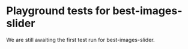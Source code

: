 # Playground tests for best-images-slider
We are still awaiting the first test run for best-images-slider.
